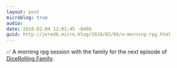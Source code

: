 ```yaml
---
layout: post
microblog: true
audio: 
date: 2018-02-04 12:01:45 -0400
guid: http://jeredb.micro.blog/2018/02/04/a-morning-rpg.html
---
```

✅ A morning rpg session with the family for the next episode of [DiceRolling.Family](http://DiceRolling.family). 
